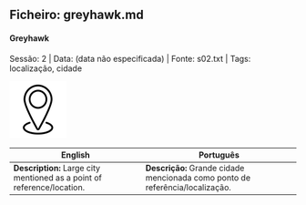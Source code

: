 ## Ficheiro: greyhawk.md

#### Greyhawk

Sessão: 2 | Data: (data não especificada) | Fonte: s02.txt | Tags: localização, cidade

![Greyhawk](blank.png)

| English | Português |
|---------|-----------|
| **Description:** Large city mentioned as a point of reference/location. | **Descrição:** Grande cidade mencionada como ponto de referência/localização. |



















